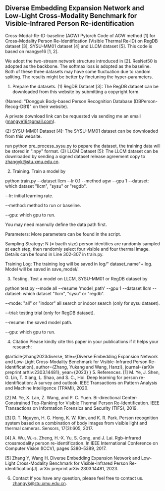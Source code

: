 ## Diverse Embedding Expansion Network and Low-Light Cross-Modality Benchmark for Visible-Infrared Person Re-identification


Cross-Modal-Re-ID-baseline (AGW)
Pytorch Code of AGW method [1] for Cross-Modality Person Re-Identification (Visible Thermal Re-ID) on RegDB dataset [3], SYSU-MM01 dataset [4] and LLCM dataset [5]. This code is based on mangye16 [1, 2].

We adopt the two-stream network structure introduced in [2]. ResNet50 is adopted as the backbone. The softmax loss is adopted as the baseline. Both of these three datasets may have some fluctuation due to random spliting. The results might be better by finetuning the hyper-parameters.

1. Prepare the datasets.
(1) RegDB Dataset [3]: The RegDB dataset can be downloaded from this website by submitting a copyright form.

(Named: "Dongguk Body-based Person Recognition Database (DBPerson-Recog-DB1)" on their website).

A private download link can be requested via sending me an email (mangye16@gmail.com).

(2) SYSU-MM01 Dataset [4]: The SYSU-MM01 dataset can be downloaded from this website.

run python pre_process_sysu.py to pepare the dataset, the training data will be stored in ".npy" format.
(3) LLCM Dataset [5]: The LLCM dataset can be downloaded by sending a signed dataset release agreement copy to zhangyk@stu.xmu.edu.cn.

2. Training.
Train a model by

python train.py --dataset llcm --lr 0.1 --method agw --gpu 1
--dataset: which dataset "llcm", "sysu" or "regdb".

--lr: initial learning rate.

--method: method to run or baseline.

--gpu: which gpu to run.

You may need mannully define the data path first.

Parameters: More parameters can be found in the script.

Sampling Strategy: N (= bacth size) person identities are randomly sampled at each step, then randomly select four visible and four thermal image. Details can be found in Line 302-307 in train.py.

Training Log: The training log will be saved in log/" dataset_name"+ log. Model will be saved in save_model/.

3. Testing.
Test a model on LLCM, SYSU-MM01 or RegDB dataset by

python test.py --mode all --resume 'model_path' --gpu 1 --dataset llcm
--dataset: which dataset "llcm", "sysu" or "regdb".

--mode: "all" or "indoor" all search or indoor search (only for sysu dataset).

--trial: testing trial (only for RegDB dataset).

--resume: the saved model path.

--gpu: which gpu to run.

4. Citation
Please kindly cite this paper in your publications if it helps your research:

@article{zhang2023diverse,
  title={Diverse Embedding Expansion Network and Low-Light Cross-Modality Benchmark for Visible-Infrared Person Re-identification},
  author={Zhang, Yukang and Wang, Hanzi},
  journal={arXiv preprint arXiv:2303.14481},
  year={2023}
}
5. References.
[1] M. Ye, J. Shen, G. Lin, T. Xiang, L. Shao, and S. C., Hoi. Deep learning for person re-identification: A survey and outlook. IEEE Transactions on Pattern Analysis and Machine Intelligence (TPAMI), 2020.

[2] M. Ye, X. Lan, Z. Wang, and P. C. Yuen. Bi-directional Center-Constrained Top-Ranking for Visible Thermal Person Re-Identification. IEEE Transactions on Information Forensics and Security (TIFS), 2019.

[3] D. T. Nguyen, H. G. Hong, K. W. Kim, and K. R. Park. Person recognition system based on a combination of body images from visible light and thermal cameras. Sensors, 17(3):605, 2017.

[4] A. Wu, W.-s. Zheng, H.-X. Yu, S. Gong, and J. Lai. Rgb-infrared crossmodality person re-identification. In IEEE International Conference on Computer Vision (ICCV), pages 5380–5389, 2017.

[5] Zhang Y, Wang H. Diverse Embedding Expansion Network and Low-Light Cross-Modality Benchmark for Visible-Infrared Person Re-identification[J]. arXiv preprint arXiv:2303.14481, 2023.

6. Contact
If you have any question, please feel free to contact us. zhangyk@stu.xmu.edu.cn.

